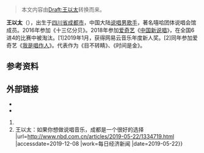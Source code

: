 > 本文内容由[Draft:王以太](https://zh.wikipedia.org/wiki/Draft:王以太)转换而来。


**王以太**（），出生于[四川省](../Page/四川省.md "wikilink")[成都市](../Page/成都市.md "wikilink")，中国大陆[说唱男歌手](https://zh.wikipedia.org/wiki/说唱歌手 "wikilink")，著名嘻哈团体说唱会馆成员。2016年参加《十三亿分贝》。2018年参加[爱奇艺](../Page/爱奇艺.md "wikilink")《[中国新说唱](../Page/中国新说唱.md "wikilink")》，在全国6进4的比赛中被淘汰。\[1\]2019年1月，获得网易云音乐年度新人奖。\[2\]同年参加爱奇艺《[我是唱作人](../Page/我是唱作人.md "wikilink")》。代表作为《目不转睛》、《时间是金》。

## 参考资料

## 外部链接

  -
  -
<!-- end list -->

1.
2.   王以太：如果你想做说唱音乐，成都是一个很好的选择 |url=<http://www.nbd.com.cn/articles/2019-05-22/1334719.html> |accessdate=2019-12-08 |work=每日经济新闻 |date=2019-05-22}}